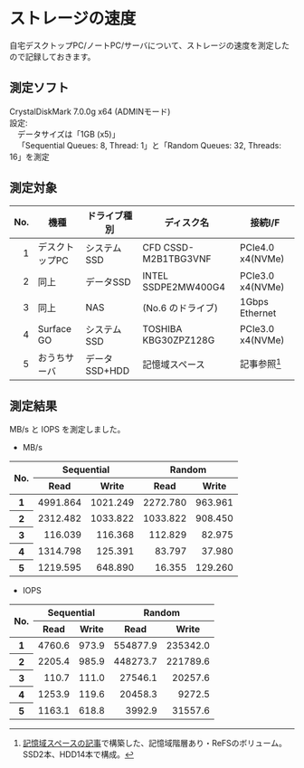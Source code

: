 # ストレージの速度

自宅デスクトップPC/ノートPC/サーバについて、ストレージの速度を測定したので記録しておきます。  

## 測定ソフト  
CrystalDiskMark 7.0.0g x64 (ADMINモード)  
設定:  
&emsp;データサイズは「1GB (x5)」  
&emsp;「Sequential Queues: 8, Thread: 1」と「Random Queues: 32, Threads: 16」を測定

## 測定対象

| No. |           機種 | ドライブ種別 |           ディスク名 |          接続I/F |
| --: | -------------- | ------------ | -------------------- | ---------------- |
|   1 | デスクトップPC |   システムSSD | CFD CSSD-M2B1TBG3VNF | PCIe4.0 x4(NVMe) |
|   2 |           同上 |     データSSD | INTEL SSDPE2MW400G4  | PCIe3.0 x4(NVMe) |
|   3 |           同上 |           NAS | (No.6 のドライブ)    |   1Gbps Ethernet |
|   4 | Surface GO     |   システムSSD | TOSHIBA KBG30ZPZ128G | PCIe3.0 x4(NVMe) |
|   5 |   おうちサーバ | データSSD+HDD | 記憶域スペース       | 記事参照[^1] |

## 測定結果
MB/s と IOPS を測定しました。  

* MB/s

<style>
table#benchmark_teble_MBPS th, table#benchmark_teble_IOPS th { text-align: center;  vertical-align: middle; }
table#benchmark_teble_MBPS td, table#benchmark_teble_IOPS td { text-align: right;   vertical-align: middle; }
</style>

<canvas id="benchmark_chart_MBPS" height="200"></canvas>

<table id="benchmark_teble_MBPS">
<thead>
<tr><th rowspan="3">No.</th><th colspan="2">Sequential</th><th colspan="2">Random</th></tr>
<tr>          <th>   Read     </th><th>   Write    </th><th>   Read     </th><th>   Write    </th></tr>
</thead>
<tbody>
<tr><th>1</th><td>   4991.864 </td><td>   1021.249 </td><td>   2272.780 </td><td>    963.961 </td></tr>
<tr><th>2</th><td>   2312.482 </td><td>   1033.822 </td><td>   1033.822 </td><td>    908.450 </td></tr>
<tr><th>3</th><td>    116.039 </td><td>    116.368 </td><td>    112.829 </td><td>     82.975 </td></tr>
<tr><th>4</th><td>   1314.798 </td><td>    125.391 </td><td>     83.797 </td><td>     37.980 </td></tr>
<tr><th>5</th><td>   1219.595 </td><td>    648.890 </td><td>     16.355 </td><td>    129.260 </td></tr>
<!--<tr><th>RamDisk(参考)</th><td>  22784.540 </td><td>  23415.746 </td><td>   3841.888 </td><td>   3760.213 </td></tr>-->
</tbody>
</table>

* IOPS

<canvas id="benchmark_chart_IOPS" height="200"></canvas>

<table id="benchmark_teble_IOPS">
<thead>
<tr><th rowspan="3">No.</th><th colspan="2">Sequential</th><th colspan="2">Random</th></tr>
<tr>          <th>   Read     </th><th>   Write    </th><th>   Read     </th><th>   Write    </th></tr>
</thead>
<tbody>
<tr><th>1</th><td>   4760.6   </td><td>    973.9   </td><td> 554877.9   </td><td> 235342.0   </td></tr>
<tr><th>2</th><td>   2205.4   </td><td>    985.9   </td><td> 448273.7   </td><td> 221789.6   </td></tr>
<tr><th>3</th><td>    110.7   </td><td>    111.0   </td><td>  27546.1   </td><td>  20257.6   </td></tr>
<tr><th>4</th><td>   1253.9   </td><td>    119.6   </td><td>  20458.3   </td><td>   9272.5   </td></tr>
<tr><th>5</th><td>   1163.1   </td><td>    618.8   </td><td>   3992.9   </td><td>  31557.6   </td></tr>
<!--<tr><th>RamDisk(参考)</th><td>  21729.0   </td><td>  22331.0   </td><td> 937960.9   </td><td> 918020.8   </td></tr>-->
</tbody>
</table>

<script src="/Chart.js/Chart.js"></script>
<script>

var MBPS = [[], [], [], []];
var IOPS = [[], [], [], []];

var data_array = document.getElementById('benchmark_teble_MBPS').getElementsByTagName('td');
for (var i = 0; i < data_array.length; i++) {
	var data = data_array[i];
	MBPS[i%4].push(data.textContent);
}

var data_array = document.getElementById('benchmark_teble_IOPS').getElementsByTagName('td');
for (var i = 0; i < data_array.length; i++) {
	var data = data_array[i];
	IOPS[i%4].push(data.textContent);
}


var ctx_MBPS = document.getElementById("benchmark_chart_MBPS");
var ctx_IOPS = document.getElementById("benchmark_chart_IOPS");
var labels = ["CFD CSSD-M2B1TBG3VNF", "INTEL SSDPE2MW400G4", "NAS", "Surface GO", "記憶域スペース"];
var bgColors = ['rgba(255, 99, 132, 0.2)', 'rgba(54, 162, 235, 0.2)', 'rgba(255, 206, 86, 0.2)', 'rgba(75, 192, 192, 0.2)', 'rgba(153, 102, 255, 0.2)', 'rgba(255, 159, 64, 0.2)'];
var bdColors = ['rgba(255,99,132,1)', 'rgba(54, 162, 235, 1)', 'rgba(255, 206, 86, 1)', 'rgba(75, 192, 192, 1)', 'rgba(153, 102, 255, 1)', 'rgba(255, 159, 64, 1)'];

var i = 0;

var chart_MBPS = new Chart(ctx_MBPS, {
	type: 'bar',
	data: {
		labels: labels,
		datasets: [{
			label: 'Sequential Read',
			data: MBPS[i=0],
			backgroundColor : bgColors[i],
			borderColor : bdColors[i],
			borderWidth: 1
		}, {
			label: 'Sequential Write',
			data: MBPS[++i],
			backgroundColor : bgColors[i],
			borderColor : bdColors[i],
			borderWidth: 1
		}, {
			label: 'Random Read',
			data: MBPS[++i],
			backgroundColor : bgColors[i],
			borderColor : bdColors[i],
			borderWidth: 1
		}, {
			label: 'Random Write',
			data: MBPS[++i],
			backgroundColor : bgColors[i],
			borderColor : bdColors[i],
			borderWidth: 1
		}]
	},
	options: {
		scales: {
			yAxes: [{
				scaleLabel: {
					display: true,
					labelString: 'MB/s'
				},
				ticks: {
					beginAtZero:true
				}
			}]
		}
	}
});
var chart_IOPS = new Chart(ctx_IOPS, {
	type: 'bar',
	data: {
		labels: labels,
		datasets: [{
			label: 'Sequential Read',
			data: IOPS[i=0],
			backgroundColor : bgColors[i],
			borderColor : bdColors[i],
			borderWidth: 1
		}, {
			label: 'Sequential Write',
			data: IOPS[++i],
			backgroundColor : bgColors[i],
			borderColor : bdColors[i],
			borderWidth: 1
		}, {
			label: 'Random Read',
			data: IOPS[++i],
			backgroundColor : bgColors[i],
			borderColor : bdColors[i],
			borderWidth: 1
		}, {
			label: 'Random Write',
			data: IOPS[++i],
			backgroundColor : bgColors[i],
			borderColor : bdColors[i],
			borderWidth: 1
		}]
	},
	options: {
		scales: {
			yAxes: [{
				scaleLabel: {
					display: true,
					labelString: 'IOPS'
				},
				ticks: {
					beginAtZero:true
				}
			}]
		}
	}
});
</script>


[^1]: [記憶域スペースの記事](/Windows/%E8%A8%98%E6%86%B6%E5%9F%9F%E3%82%B9%E3%83%9A%E3%83%BC%E3%82%B9/#_10)で構築した、記憶域階層あり・ReFSのボリューム。SSD2本、HDD14本で構成。
